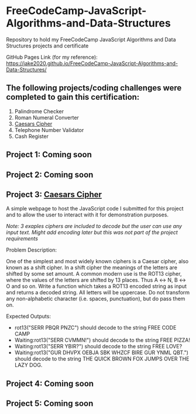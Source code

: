 # FreeCodeCamp-JavaScript-Algorithms-and-Data-Structures
Repository to hold my FreeCodeCamp JavaScript Algorithms and Data Structures projects and certificate

GitHub Pages Link (for my reference): https://jake2020.github.io/FreeCodeCamp-JavaScript-Algorithms-and-Data-Structures/

## The following projects/coding challenges were completed to gain this certification:

1. Palindrome Checker
2. Roman Numeral Converter
3. [Caesars Cipher](https://jake2020.github.io/FreeCodeCamp-Front-End-Development-Libraries/RandomQuoteMachine.html/CaesarsCipher.html/)
4. Telephone Number Validator
5. Cash Register

## Project 1: Coming soon

## Project 2: Coming soon

## Project 3: [Caesars Cipher](https://jake2020.github.io/FreeCodeCamp-Front-End-Development-Libraries/RandomQuoteMachine.html/CaesarsCipher.html/)
A simple webpage to host the JavaScript code I submitted for this project and to allow the user to interact with it for demonstration purposes.

*Note: 3 exaples ciphers are included to decode but the user can use any input text. Might add encoding later but this was not part of the project requirements*

Problem Description:

One of the simplest and most widely known ciphers is a Caesar cipher, also known as a shift cipher. In a shift cipher the meanings of the letters are shifted by some set amount.
A common modern use is the ROT13 cipher, where the values of the letters are shifted by 13 places. Thus A ↔ N, B ↔ O and so on.
Write a function which takes a ROT13 encoded string as input and returns a decoded string.
All letters will be uppercase. Do not transform any non-alphabetic character (i.e. spaces, punctuation), but do pass them on.

Expected Outputs:

- rot13("SERR PBQR PNZC") should decode to the string FREE CODE CAMP
- Waiting:rot13("SERR CVMMN!") should decode to the string FREE PIZZA!
- Waiting:rot13("SERR YBIR?") should decode to the string FREE LOVE?
- Waiting:rot13("GUR DHVPX OEBJA SBK WHZCF BIRE GUR YNML QBT.") should decode to the string THE QUICK BROWN FOX JUMPS OVER THE LAZY DOG.

## Project 4: Coming soon

## Project 5: Coming soon
